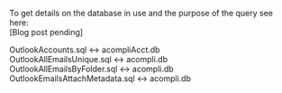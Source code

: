 To get details on the database in use and the purpose of the query see here:  
[Blog post pending]

OutlookAccounts.sql <-> acompliAcct.db  
OutlookAllEmailsUnique.sql <-> acompli.db  
OutlookAllEmailsByFolder.sql <-> acompli.db  
OutlookEmailsAttachMetadata.sql <-> acompli.db  
